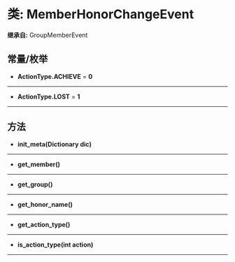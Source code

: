 # 类: MemberHonorChangeEvent  
  
**继承自:** GroupMemberEvent  
  
## 常量/枚举  
  
- **ActionType.ACHIEVE** = **0**  
  
---  
  
- **ActionType.LOST** = **1**  
  
---  
  
## 方法 
  
- **init_meta(Dictionary dic)**  
  
---  
  
- **get_member()**  
  
---  
  
- **get_group()**  
  
---  
  
- **get_honor_name()**  
  
---  
  
- **get_action_type()**  
  
---  
  
- **is_action_type(int action)**  
  
---  
  

